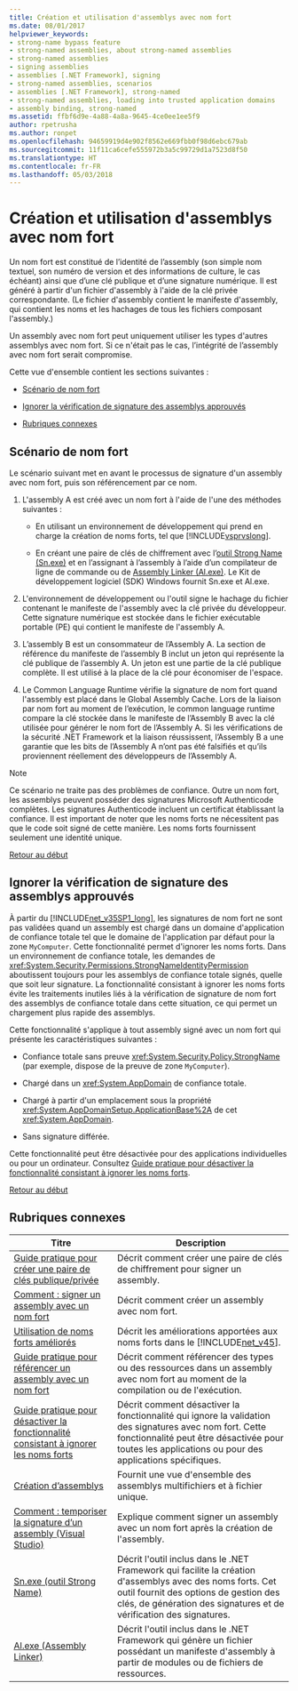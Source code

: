 ```yaml
---
title: Création et utilisation d'assemblys avec nom fort
ms.date: 08/01/2017
helpviewer_keywords:
- strong-name bypass feature
- strong-named assemblies, about strong-named assemblies
- strong-named assemblies
- signing assemblies
- assemblies [.NET Framework], signing
- strong-named assemblies, scenarios
- assemblies [.NET Framework], strong-named
- strong-named assemblies, loading into trusted application domains
- assembly binding, strong-named
ms.assetid: ffbf6d9e-4a88-4a8a-9645-4ce0ee1ee5f9
author: rpetrusha
ms.author: ronpet
ms.openlocfilehash: 94659919d4e902f8562e669fbb0f98d6ebc679ab
ms.sourcegitcommit: 11f11ca6cefe555972b3a5c99729d1a7523d8f50
ms.translationtype: HT
ms.contentlocale: fr-FR
ms.lasthandoff: 05/03/2018
---
```

# <a name="creating-and-using-strong-named-assemblies"></a>Création et utilisation d'assemblys avec nom fort
<a name="top"></a>Un nom fort est constitué de l’identité de l’assembly (son simple nom textuel, son numéro de version et des informations de culture, le cas échéant) ainsi que d’une clé publique et d’une signature numérique. Il est généré à partir d'un fichier d'assembly à l'aide de la clé privée correspondante. (Le fichier d'assembly contient le manifeste d'assembly, qui contient les noms et les hachages de tous les fichiers composant l'assembly.)  
  
 Un assembly avec nom fort peut uniquement utiliser les types d'autres assemblys avec nom fort. Si ce n'était pas le cas, l’intégrité de l’assembly avec nom fort serait compromise.  
  
 Cette vue d'ensemble contient les sections suivantes :  
  
-   [Scénario de nom fort](#strong_name_scenario)  
  
-   [Ignorer la vérification de signature des assemblys approuvés](#bypassing_signature_verification)  
  
-   [Rubriques connexes](#related_topics)  
  
<a name="strong_name_scenario"></a>   
## <a name="strong-name-scenario"></a>Scénario de nom fort  
 Le scénario suivant met en avant le processus de signature d'un assembly avec nom fort, puis son référencement par ce nom.  
  
1.  L'assembly A est créé avec un nom fort à l'aide de l'une des méthodes suivantes :  
  
    -   En utilisant un environnement de développement qui prend en charge la création de noms forts, tel que [!INCLUDE[vsprvslong](../../../includes/vsprvslong-md.md)].  
  
    -   En créant une paire de clés de chiffrement avec l’[outil Strong Name (Sn.exe)](../../../docs/framework/tools/sn-exe-strong-name-tool.md) et en l’assignant à l’assembly à l’aide d’un compilateur de ligne de commande ou de [Assembly Linker (Al.exe)](../../../docs/framework/tools/al-exe-assembly-linker.md). Le Kit de développement logiciel (SDK) Windows fournit Sn.exe et Al.exe.  
  
2.  L'environnement de développement ou l'outil signe le hachage du fichier contenant le manifeste de l'assembly avec la clé privée du développeur. Cette signature numérique est stockée dans le fichier exécutable portable (PE) qui contient le manifeste de l'assembly A.  
  
3.  L’assembly B est un consommateur de l’Assembly A. La section de référence du manifeste de l’assembly B inclut un jeton qui représente la clé publique de l’assembly A. Un jeton est une partie de la clé publique complète. Il est utilisé à la place de la clé pour économiser de l'espace.  
  
4.  Le Common Language Runtime vérifie la signature de nom fort quand l'assembly est placé dans le Global Assembly Cache. Lors de la liaison par nom fort au moment de l’exécution, le common language runtime compare la clé stockée dans le manifeste de l’Assembly B avec la clé utilisée pour générer le nom fort de l’Assembly A. Si les vérifications de la sécurité .NET Framework et la liaison réussissent, l’Assembly B a une garantie que les bits de l’Assembly A n’ont pas été falsifiés et qu’ils proviennent réellement des développeurs de l’Assembly A.  
  
> [!NOTE]
>  Ce scénario ne traite pas des problèmes de confiance. Outre un nom fort, les assemblys peuvent posséder des signatures Microsoft Authenticode complètes. Les signatures Authenticode incluent un certificat établissant la confiance. Il est important de noter que les noms forts ne nécessitent pas que le code soit signé de cette manière. Les noms forts fournissent seulement une identité unique.  
  
 [Retour au début](#top)  
  
<a name="bypassing_signature_verification"></a>   
## <a name="bypassing-signature-verification-of-trusted-assemblies"></a>Ignorer la vérification de signature des assemblys approuvés  
 À partir du [!INCLUDE[net_v35SP1_long](../../../includes/net-v35sp1-long-md.md)], les signatures de nom fort ne sont pas validées quand un assembly est chargé dans un domaine d'application de confiance totale tel que le domaine de l'application par défaut pour la zone `MyComputer`. Cette fonctionnalité permet d'ignorer les noms forts. Dans un environnement de confiance totale, les demandes de <xref:System.Security.Permissions.StrongNameIdentityPermission> aboutissent toujours pour les assemblys de confiance totale signés, quelle que soit leur signature. La fonctionnalité consistant à ignorer les noms forts évite les traitements inutiles liés à la vérification de signature de nom fort des assemblys de confiance totale dans cette situation, ce qui permet un chargement plus rapide des assemblys.  
  
 Cette fonctionnalité s'applique à tout assembly signé avec un nom fort qui présente les caractéristiques suivantes :  
  
-   Confiance totale sans preuve <xref:System.Security.Policy.StrongName> (par exemple, dispose de la preuve de zone `MyComputer`).  
  
-   Chargé dans un <xref:System.AppDomain> de confiance totale.  
  
-   Chargé à partir d'un emplacement sous la propriété <xref:System.AppDomainSetup.ApplicationBase%2A> de cet <xref:System.AppDomain>.  
  
-   Sans signature différée.  
  
 Cette fonctionnalité peut être désactivée pour des applications individuelles ou pour un ordinateur. Consultez [Guide pratique pour désactiver la fonctionnalité consistant à ignorer les noms forts](../../../docs/framework/app-domains/how-to-disable-the-strong-name-bypass-feature.md).  
  
 [Retour au début](#top)  
  
<a name="related_topics"></a>   
## <a name="related-topics"></a>Rubriques connexes  
  
|Titre|Description|  
|-----------|-----------------|  
|[Guide pratique pour créer une paire de clés publique/privée](../../../docs/framework/app-domains/how-to-create-a-public-private-key-pair.md)|Décrit comment créer une paire de clés de chiffrement pour signer un assembly.|  
|[Comment : signer un assembly avec un nom fort](../../../docs/framework/app-domains/how-to-sign-an-assembly-with-a-strong-name.md)|Décrit comment créer un assembly avec nom fort.|  
|[Utilisation de noms forts améliorés](../../../docs/framework/app-domains/enhanced-strong-naming.md)|Décrit les améliorations apportées aux noms forts dans le [!INCLUDE[net_v45](../../../includes/net-v45-md.md)].|  
|[Guide pratique pour référencer un assembly avec un nom fort](../../../docs/framework/app-domains/how-to-reference-a-strong-named-assembly.md)|Décrit comment référencer des types ou des ressources dans un assembly avec nom fort au moment de la compilation ou de l'exécution.|  
|[Guide pratique pour désactiver la fonctionnalité consistant à ignorer les noms forts](../../../docs/framework/app-domains/how-to-disable-the-strong-name-bypass-feature.md)|Décrit comment désactiver la fonctionnalité qui ignore la validation des signatures avec nom fort. Cette fonctionnalité peut être désactivée pour toutes les applications ou pour des applications spécifiques.|  
|[Création d’assemblys](../../../docs/framework/app-domains/create-assemblies.md)|Fournit une vue d'ensemble des assemblys multifichiers et à fichier unique.|  
|[Comment : temporiser la signature d’un assembly (Visual Studio)](/visualstudio/ide/managing-assembly-and-manifest-signing#how-to-sign-an-assembly-in-visual-studio)|Explique comment signer un assembly avec un nom fort après la création de l'assembly.|  
|[Sn.exe (outil Strong Name)](../../../docs/framework/tools/sn-exe-strong-name-tool.md)|Décrit l'outil inclus dans le .NET Framework qui facilite la création d'assemblys avec des noms forts. Cet outil fournit des options de gestion des clés, de génération des signatures et de vérification des signatures.|  
|[Al.exe (Assembly Linker)](../../../docs/framework/tools/al-exe-assembly-linker.md)|Décrit l'outil inclus dans le .NET Framework qui génère un fichier possédant un manifeste d'assembly à partir de modules ou de fichiers de ressources.|
